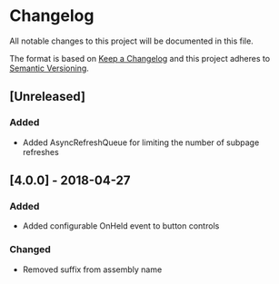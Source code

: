 # Changelog
All notable changes to this project will be documented in this file.

The format is based on [Keep a Changelog](http://keepachangelog.com/en/1.0.0/)
and this project adheres to [Semantic Versioning](http://semver.org/spec/v2.0.0.html).

## [Unreleased]
### Added
 - Added AsyncRefreshQueue for limiting the number of subpage refreshes

## [4.0.0] - 2018-04-27
### Added
 - Added configurable OnHeld event to button controls
 
### Changed
 - Removed suffix from assembly name
